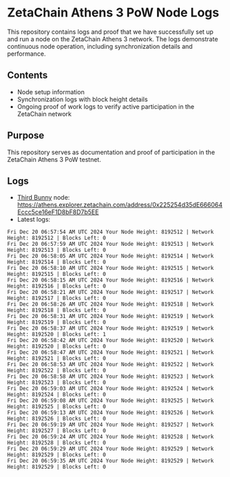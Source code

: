 # ZetaChain Athens 3 PoW Node Logs
This repository contains logs and proof that we have successfully set up and run a node on the ZetaChain Athens 3 network. The logs demonstrate continuous node operation, including synchronization details and performance.

## Contents
- Node setup information
- Synchronization logs with block height details
- Ongoing proof of work logs to verify active participation in the ZetaChain network

## Purpose
This repository serves as documentation and proof of participation in the ZetaChain Athens 3 PoW testnet.

## Logs

- [Third Bunny](https://thirdbunny.xyz/) node: https://athens.explorer.zetachain.com/address/0x225254d35dE666064Eccc5ce16eF1D8bF8D7b5EE
- Latest logs:
```
Fri Dec 20 06:57:54 AM UTC 2024 Your Node Height: 8192512 | Network Height: 8192512 | Blocks Left: 0
Fri Dec 20 06:57:59 AM UTC 2024 Your Node Height: 8192513 | Network Height: 8192513 | Blocks Left: 0
Fri Dec 20 06:58:05 AM UTC 2024 Your Node Height: 8192514 | Network Height: 8192514 | Blocks Left: 0
Fri Dec 20 06:58:10 AM UTC 2024 Your Node Height: 8192515 | Network Height: 8192515 | Blocks Left: 0
Fri Dec 20 06:58:15 AM UTC 2024 Your Node Height: 8192516 | Network Height: 8192516 | Blocks Left: 0
Fri Dec 20 06:58:21 AM UTC 2024 Your Node Height: 8192517 | Network Height: 8192517 | Blocks Left: 0
Fri Dec 20 06:58:26 AM UTC 2024 Your Node Height: 8192518 | Network Height: 8192518 | Blocks Left: 0
Fri Dec 20 06:58:31 AM UTC 2024 Your Node Height: 8192519 | Network Height: 8192519 | Blocks Left: 0
Fri Dec 20 06:58:37 AM UTC 2024 Your Node Height: 8192519 | Network Height: 8192520 | Blocks Left: 1
Fri Dec 20 06:58:42 AM UTC 2024 Your Node Height: 8192520 | Network Height: 8192520 | Blocks Left: 0
Fri Dec 20 06:58:47 AM UTC 2024 Your Node Height: 8192521 | Network Height: 8192521 | Blocks Left: 0
Fri Dec 20 06:58:53 AM UTC 2024 Your Node Height: 8192522 | Network Height: 8192522 | Blocks Left: 0
Fri Dec 20 06:58:58 AM UTC 2024 Your Node Height: 8192523 | Network Height: 8192523 | Blocks Left: 0
Fri Dec 20 06:59:03 AM UTC 2024 Your Node Height: 8192524 | Network Height: 8192524 | Blocks Left: 0
Fri Dec 20 06:59:08 AM UTC 2024 Your Node Height: 8192525 | Network Height: 8192525 | Blocks Left: 0
Fri Dec 20 06:59:13 AM UTC 2024 Your Node Height: 8192526 | Network Height: 8192526 | Blocks Left: 0
Fri Dec 20 06:59:19 AM UTC 2024 Your Node Height: 8192527 | Network Height: 8192527 | Blocks Left: 0
Fri Dec 20 06:59:24 AM UTC 2024 Your Node Height: 8192528 | Network Height: 8192528 | Blocks Left: 0
Fri Dec 20 06:59:29 AM UTC 2024 Your Node Height: 8192529 | Network Height: 8192529 | Blocks Left: 0
Fri Dec 20 06:59:35 AM UTC 2024 Your Node Height: 8192529 | Network Height: 8192529 | Blocks Left: 0
```
